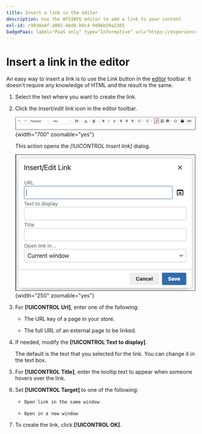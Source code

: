 ```yaml
---
title: Insert a link in the editor
description: Use the WYSIWYG editor to add a link to your content
exl-id: c9930a4f-a082-4bd8-b0c4-9d86b59a2365
badgePaas: label="PaaS only" type="Informative" url="https://experienceleague.adobe.com/en/docs/commerce/user-guides/product-solutions" tooltip="Applies to Adobe Commerce on Cloud projects (Adobe-managed PaaS infrastructure) and on-premises projects only."
---
```

# Insert a link in the editor

An easy way to insert a link is to use the _Link_ button in the [editor](editor.md) toolbar. It doesn't require any knowledge of HTML and the result is the same.

1. Select the text where you want to create the link.

1. Click the _Insert/edit link_ icon in the editor toolbar.

   ![Editor toolbar - Insert Link](./assets/editor-toolbar-link-button.png){width="700" zoomable="yes"}

   This action opens the _[!UICONTROL Insert link]_ dialog.

   ![Editor - Insert link dialog](./assets/editor-dialog-insert-link.png){width="250" zoomable="yes"}

1. For **[!UICONTROL Url]**, enter one of the following:

   - The URL key of a page in your store.

   - The full URL of an external page to be linked.

1. If needed, modify the **[!UICONTROL Text to display]**.

   The default is the text that you selected for the link. You can change it in the text box.

1. For **[!UICONTROL Title]**, enter the tooltip text to appear when someone hovers over the link.

1. Set **[!UICONTROL Target]** to one of the following:

   - `Open link in the same window`

   - `Open in a new window`

1. To create the link, click **[!UICONTROL OK]**.
